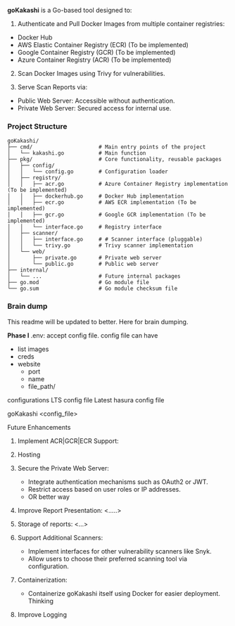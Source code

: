 **goKakashi** is a Go-based tool designed to:

1. Authenticate and Pull Docker Images from multiple container registries:
- Docker Hub 
- AWS Elastic Container Registry (ECR) (To be implemented)
- Google Container Registry (GCR) (To be implemented)
- Azure Container Registry (ACR) (To be implemented)
2. Scan Docker Images using Trivy for vulnerabilities.

3. Serve Scan Reports via:
- Public Web Server: Accessible without authentication. 
- Private Web Server: Secured access for internal use.

### Project Structure

```
goKakashi/
├── cmd/                     # Main entry points of the project
│   └── kakashi.go           # Main function
├── pkg/                     # Core functionality, reusable packages
│   ├── config/
│   │   └── config.go        # Configuration loader
│   ├── registry/
│   │   ├── acr.go           # Azure Container Registry implementation (To be implemented)
│   │   ├── dockerhub.go     # Docker Hub implementation
│   │   ├── ecr.go           # AWS ECR implementation (To be implemented)
│   │   ├── gcr.go           # Google GCR implementation (To be implemented)
│   │   └── interface.go     # Registry interface
│   ├── scanner/
│   │   ├── interface.go     # # Scanner interface (pluggable)
│   │   └── trivy.go         # Trivy scanner implementation
│   └── web/
│       ├── private.go       # Private web server
│       └── public.go        # Public web server
├── internal/
│   └── ...                  # Future internal packages
├── go.mod                   # Go module file
└── go.sum                   # Go module checksum file
```
### Brain dump

This readme will be updated to better. Here for brain dumping. 

**Phase I**
.env: accept config file. 
config file can have 
- list images 
- creds
- website
  - port
  - name
  - file_path/

configurations
LTS config file
Latest hasura config file 

goKakashi <config_file> 

Future Enhancements

1. Implement ACR|GCR|ECR Support:

2. Hosting

3. Secure the Private Web Server:

    * Integrate authentication mechanisms such as OAuth2 or JWT.
    * Restrict access based on user roles or IP addresses.
    * OR better way

4. Improve Report Presentation:
<.....> 

5. Storage of reports:
<...>

6. Support Additional Scanners:

    * Implement interfaces for other vulnerability scanners like Snyk.
    * Allow users to choose their preferred scanning tool via configuration.

7. Containerization:

    * Containerize goKakashi itself using Docker for easier deployment. Thinking

8. Improve Logging 


